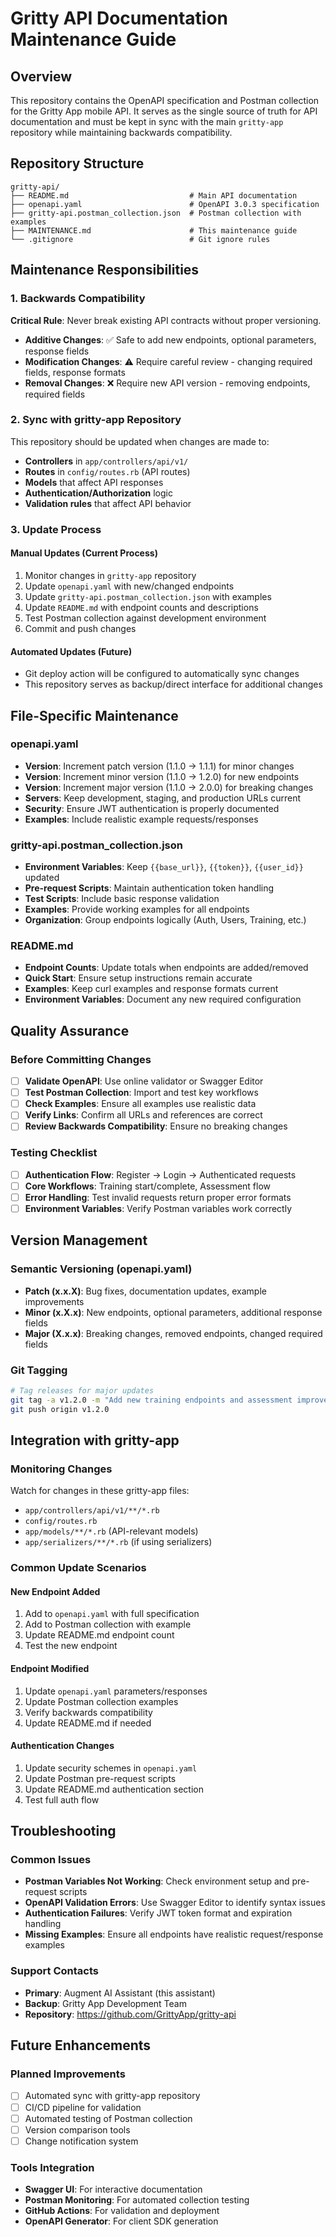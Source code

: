 # Gritty API Documentation Maintenance Guide

## Overview

This repository contains the OpenAPI specification and Postman collection for the Gritty App mobile API. It serves as the single source of truth for API documentation and must be kept in sync with the main `gritty-app` repository while maintaining backwards compatibility.

## Repository Structure

```
gritty-api/
├── README.md                           # Main API documentation
├── openapi.yaml                        # OpenAPI 3.0.3 specification
├── gritty-api.postman_collection.json  # Postman collection with examples
├── MAINTENANCE.md                      # This maintenance guide
└── .gitignore                          # Git ignore rules
```

## Maintenance Responsibilities

### 1. Backwards Compatibility

**Critical Rule**: Never break existing API contracts without proper versioning.

- **Additive Changes**: ✅ Safe to add new endpoints, optional parameters, response fields
- **Modification Changes**: ⚠️ Require careful review - changing required fields, response formats
- **Removal Changes**: ❌ Require new API version - removing endpoints, required fields

### 2. Sync with gritty-app Repository

This repository should be updated when changes are made to:

- **Controllers** in `app/controllers/api/v1/`
- **Routes** in `config/routes.rb` (API routes)
- **Models** that affect API responses
- **Authentication/Authorization** logic
- **Validation rules** that affect API behavior

### 3. Update Process

#### Manual Updates (Current Process)
1. Monitor changes in `gritty-app` repository
2. Update `openapi.yaml` with new/changed endpoints
3. Update `gritty-api.postman_collection.json` with examples
4. Update `README.md` with endpoint counts and descriptions
5. Test Postman collection against development environment
6. Commit and push changes

#### Automated Updates (Future)
- Git deploy action will be configured to automatically sync changes
- This repository serves as backup/direct interface for additional changes

## File-Specific Maintenance

### openapi.yaml
- **Version**: Increment patch version (1.1.0 → 1.1.1) for minor changes
- **Version**: Increment minor version (1.1.0 → 1.2.0) for new endpoints
- **Version**: Increment major version (1.1.0 → 2.0.0) for breaking changes
- **Servers**: Keep development, staging, and production URLs current
- **Security**: Ensure JWT authentication is properly documented
- **Examples**: Include realistic example requests/responses

### gritty-api.postman_collection.json
- **Environment Variables**: Keep `{{base_url}}`, `{{token}}`, `{{user_id}}` updated
- **Pre-request Scripts**: Maintain authentication token handling
- **Test Scripts**: Include basic response validation
- **Examples**: Provide working examples for all endpoints
- **Organization**: Group endpoints logically (Auth, Users, Training, etc.)

### README.md
- **Endpoint Counts**: Update totals when endpoints are added/removed
- **Quick Start**: Ensure setup instructions remain accurate
- **Examples**: Keep curl examples and response formats current
- **Environment Variables**: Document any new required configuration

## Quality Assurance

### Before Committing Changes
- [ ] **Validate OpenAPI**: Use online validator or Swagger Editor
- [ ] **Test Postman Collection**: Import and test key workflows
- [ ] **Check Examples**: Ensure all examples use realistic data
- [ ] **Verify Links**: Confirm all URLs and references are correct
- [ ] **Review Backwards Compatibility**: Ensure no breaking changes

### Testing Checklist
- [ ] **Authentication Flow**: Register → Login → Authenticated requests
- [ ] **Core Workflows**: Training start/complete, Assessment flow
- [ ] **Error Handling**: Test invalid requests return proper error formats
- [ ] **Environment Variables**: Verify Postman variables work correctly

## Version Management

### Semantic Versioning (openapi.yaml)
- **Patch (x.x.X)**: Bug fixes, documentation updates, example improvements
- **Minor (x.X.x)**: New endpoints, optional parameters, additional response fields
- **Major (X.x.x)**: Breaking changes, removed endpoints, changed required fields

### Git Tagging
```bash
# Tag releases for major updates
git tag -a v1.2.0 -m "Add new training endpoints and assessment improvements"
git push origin v1.2.0
```

## Integration with gritty-app

### Monitoring Changes
Watch for changes in these gritty-app files:
- `app/controllers/api/v1/**/*.rb`
- `config/routes.rb`
- `app/models/**/*.rb` (API-relevant models)
- `app/serializers/**/*.rb` (if using serializers)

### Common Update Scenarios

#### New Endpoint Added
1. Add to `openapi.yaml` with full specification
2. Add to Postman collection with example
3. Update README.md endpoint count
4. Test the new endpoint

#### Endpoint Modified
1. Update `openapi.yaml` parameters/responses
2. Update Postman collection examples
3. Verify backwards compatibility
4. Update README.md if needed

#### Authentication Changes
1. Update security schemes in `openapi.yaml`
2. Update Postman pre-request scripts
3. Update README.md authentication section
4. Test full auth flow

## Troubleshooting

### Common Issues
- **Postman Variables Not Working**: Check environment setup and pre-request scripts
- **OpenAPI Validation Errors**: Use Swagger Editor to identify syntax issues
- **Authentication Failures**: Verify JWT token format and expiration handling
- **Missing Examples**: Ensure all endpoints have realistic request/response examples

### Support Contacts
- **Primary**: Augment AI Assistant (this assistant)
- **Backup**: Gritty App Development Team
- **Repository**: https://github.com/GrittyApp/gritty-api

## Future Enhancements

### Planned Improvements
- [ ] Automated sync with gritty-app repository
- [ ] CI/CD pipeline for validation
- [ ] Automated testing of Postman collection
- [ ] Version comparison tools
- [ ] Change notification system

### Tools Integration
- **Swagger UI**: For interactive documentation
- **Postman Monitoring**: For automated collection testing
- **GitHub Actions**: For validation and deployment
- **OpenAPI Generator**: For client SDK generation
